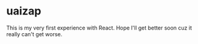 # uaizap
This is my very first experience with React. Hope I'll get better soon cuz it really can't get worse.

